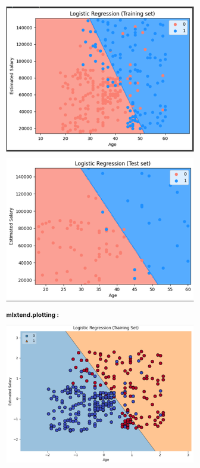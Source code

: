 ![](../../images/image_2025-01-20_171613552.png)

![](../../images/image_2025-01-20_171711399.png)

### mlxtend.plotting :

![](../../images/image_2025-01-20_171802381.png)
